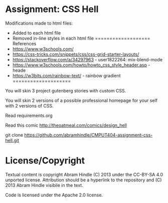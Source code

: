 Assignment: CSS Hell
====================
Modifications made to html files:
- Added <link rel="stylesheet" rel="stylesheet" href="style.css"> to each html file
- Removed in-line styles in each html file
===================
References
- https://www.w3schools.com/
- https://css-tricks.com/snippets/css/css-grid-starter-layouts/
- https://stackoverflow.com/a/34297963 - user1822264: mix-blend-mode
- https://www.w3schools.com/howto/howto_css_style_header.asp - heade
- https://w3bits.com/rainbow-text/ - rainbow gradient
====================

You will skin 3 project gutenberg stories with custom CSS.

You will skin 2 versions of a possible professional homepage for your
self with 2 versions of CSS.

Read requirements.org

Read this comic http://theoatmeal.com/comics/design_hell

git clone https://github.com/abramhindle/CMPUT404-assignment-css-hell.git

License/Copyright
=================

Textual content is copyright Abram Hindle (C) 2013 under the CC-BY-SA
4.0 unported license. Attribution should be a hyperlink to the
repository and (C) 2013 Abram Hindle visibile in the text.

Code is licensed under the Apache 2.0 license.


